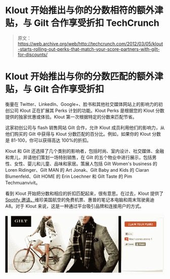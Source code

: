 # Klout 开始推出与你的分数相符的额外津贴，与 Gilt 合作享受折扣 TechCrunch

> 原文：<https://web.archive.org/web/http://techcrunch.com/2012/03/05/klout-starts-rolling-out-perks-that-match-your-score-partners-with-gilt-for-discounts/>

# Klout 开始推出与你的分数匹配的额外津贴，与 Gilt 合作享受折扣

衡量在 Twitter、LinkedIn、Google+、脸书和其他社交媒体网站上的影响力的初创公司 Klout 正在扩展其 Perks 计划的功能。Klout Perks 是根据您的 Klout 分数提供的独家优惠或体验。Klout 第一次根据特定的分数来匹配节省。

这家初创公司与 flash 销售网站 Gilt 合作，允许 Klout 成员利用他们的影响力，从他们购买的 Gilt 中获得与 Klout 分数匹配的百分比。例如，如果你的 Klout 分数是 81-100，你可以获得高达 100%的折扣。

Klout 和 Gilt 还选择了几个类别的影响者，包括时尚、室内设计、社交媒体、金融和育儿，并请他们策划一场特别销售，在 Gilt 的五个物业中进行展示，包括男性、女性、婴儿和儿童、品味和家居。策展人包括 Gilt Women's business 的 Loren Ridinger、Gilt MAN 的 Art Jonak、Gilt Baby and Kids 的 Ciaran Blumenfeld、Gilt HOME 的 Erin Loechner 和 Gilt Taste 的 Pim Techmuanvivit。

看到 Klout 开始把分数和相应的折扣匹配起来，很有意思。在过去，Klout 提供了 [Spotify 邀请、](https://web.archive.org/web/20230209124840/https://techcrunch.com/2011/07/14/dont-have-a-free-spotify-invite-use-your-klout-perks/)维珍美国航空的免费机票、惠普的笔记本电脑和周末驾驶奥迪 A8。对于 Klout 来说，这是一种通过平台吸引品牌和连接用户的方式。

![](img/f38fde072f4f88d7b859d33e58512149.png)